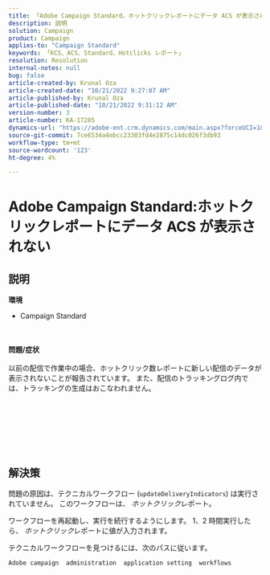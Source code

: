 ```yaml
---
title: 「Adobe Campaign Standard。ホットクリックレポートにデータ ACS が表示されない
description: 説明
solution: Campaign
product: Campaign
applies-to: "Campaign Standard"
keywords: 「KCS、ACS、Standard、Hotclicks レポート」
resolution: Resolution
internal-notes: null
bug: false
article-created-by: Krunal Oza
article-created-date: "10/21/2022 9:27:07 AM"
article-published-by: Krunal Oza
article-published-date: "10/21/2022 9:31:12 AM"
version-number: 3
article-number: KA-17285
dynamics-url: "https://adobe-ent.crm.dynamics.com/main.aspx?forceUCI=1&pagetype=entityrecord&etn=knowledgearticle&id=610d9583-2251-ed11-bba2-0022480867fb"
source-git-commit: 7ce6534a4ebcc23303fd4e2875c14dc026f3db93
workflow-type: tm+mt
source-wordcount: '123'
ht-degree: 4%

---
```


# Adobe Campaign Standard:ホットクリックレポートにデータ ACS が表示されない

## 説明

<b>環境</b>
- Campaign Standard

<br> <br><b>問題/症状</b><br> <br>以前の配信で作業中の場合、ホットクリック数レポートに新しい配信のデータが表示されないことが報告されています。 また、配信のトラッキングログ内では、トラッキングの生成はおこなわれません。<br> <br>

<br> <br>

<br> 

## 解決策


問題の原因は、テクニカルワークフロー (`updateDeliveryIndicators`) は実行されていません。 このワークフローは、 *ホットクリック*&#x200B;レポート。

ワークフローを再起動し、実行を続行するようにします。 1、2 時間実行したら、 *ホットクリック*&#x200B;レポートに値が入力されます。



テクニカルワークフローを見つけるには、次のパスに従います。

`Adobe campaign  administration  application setting  workflows`




